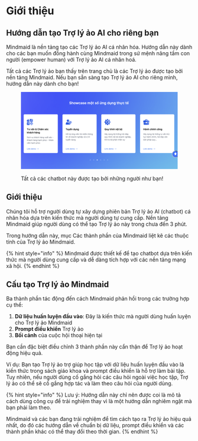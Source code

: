 # Giới thiệu

## Hướng dẫn tạo Trợ lý ảo AI cho riêng bạn

Mindmaid là nền tảng tạo các Trợ lý ảo AI cá nhân hóa. Hướng dẫn này dành cho các bạn muốn đồng hành cùng Mindmaid trong sứ mệnh nâng tầm con người (empower human) với Trợ lý ảo AI cá nhân hoá.

Tất cả các Trợ lý ảo bạn thấy trên trang chủ là các Trợ lý ảo được tạo bởi nền tảng Mindmaid. Nếu bạn sẵn sàng tạo Trợ lý ảo AI cho riêng mình, hướng dẫn này dành cho bạn!

<figure><img src=".gitbook/assets/image (4) (1) (1) (1).png" alt=""><figcaption><p>Tất cả các chatbot này được tạo bởi những người như bạn!</p></figcaption></figure>

## Giới thiệu

Chúng tôi hỗ trợ người dùng tự xây dựng phiên bản Trợ lý ảo AI (chatbot) cá nhân hóa dựa trên kiến thức mà người dùng tự cung cấp. Nền tảng Mindmaid giúp người dùng có thể tạo Trợ lý ảo này trong chưa đến 3 phút.

Trong hướng dẫn này, mục Các thành phần của Mindmaid liệt kê các thuộc tính của Trợ lý ảo Mindmaid.&#x20;

{% hint style="info" %}
Mindmaid được thiết kế để tạo chatbot dựa trên kiến thức mà người dùng cung cấp và dễ dàng tích hợp với các nền tảng mạng xã hội.
{% endhint %}

## Cấu tạo Trợ lý ảo Mindmaid

Ba thành phần tác động đến cách Mindmaid phản hồi trong các trường hợp cụ thể:

1. **Dữ liệu huấn luyện đầu vào**: Đây là kiến thức mà người dùng huấn luyện cho Trợ lý ảo Mindmaid
2. **Prompt điều khiển** Trợ lý ảo
3. **Bối cảnh** của cuộc hội thoại hiện tại

Bạn cần đặc biệt điều chỉnh 3 thành phần này cẩn thận để Trợ lý ảo hoạt động hiệu quả.&#x20;

Ví dụ: Bạn tạo Trợ lý ảo trợ giúp học tập với dữ liệu huấn luyện đầu vào là kiến thức trong sách giáo khoa và prompt điều khiển là hỗ trợ làm bài tập. Tuy nhiên, nếu người dùng cố gắng hỏi các câu hỏi ngoài việc học tập, Trợ lý ảo có thể sẽ cố gắng hợp tác và làm theo câu hỏi của người dùng.

{% hint style="info" %}
Lưu ý: Hướng dẫn này chỉ nên được coi là mô tả cách dùng công cụ để trải nghiệm thay vì là một hướng dẫn nghiêm ngặt mà bạn phải làm theo.&#x20;

Mindmaid và các bạn đang trải nghiệm để tìm cách tạo ra Trợ lý ảo hiệu quả nhất, do đó các hướng dẫn về chuẩn bị dữ liệu, prompt điều khiển và các thành phần khác có thể thay đổi theo thời gian.
{% endhint %}
